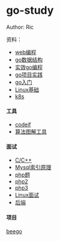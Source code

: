# go-study

Author: Ric

资料：
* [web编程](https://github.com/astaxie/build-web-application-with-golang/blob/master/zh/preface.md?from=singlemessage&isappinstalled=0)
* [go数据结构](https://research.swtch.com/godata)
* [实效go编程](https://go-zh.org/doc/effective_go.html)
* [go项目实践](https://github.com/astaxie/go-best-practice/blob/master/ebook/zh/preface.md)
* [go入门](http://c.biancheng.net/golang/)
* [Linux基础](https://linuxtools-rst.readthedocs.io/zh_CN/latest/base/index.html)
* [k8s](https://awesome-kubernetes-notes.readthedocs.io/en/latest/awesome-kubernetes-notes.html#)

#### 工具
* [codeif](https://unbug.github.io/codelf/)
* [算法图解工具](https://www.cs.usfca.edu/~galles/visualization/Algorithms.html)

#### 面试
* [C/C++](https://github.com/huihut/interview?utm_source=wechat_session&utm_medium=social&utm_oi=41728119668736#%EF%B8%8F-%E8%AE%A1%E7%AE%97%E6%9C%BA%E7%BD%91%E7%BB%9C)
* [Mysql索引原理](http://blog.codinglabs.org/articles/theory-of-mysql-index.html)
* [php题](https://github.com/disxo/PHP-interview-myway)
* [php2](https://github.com/xianyunyh/PHP-Interview)
* [php3](https://github.com/colinlet/PHP-Interview-QA)
* [Linux面试](https://www.leolan.top/index.php/posts/36.html)
* [后端](https://github.com/xingshaocheng/architect-awesome)

#### 项目
[beego](https://github.com/astaxie/beego)